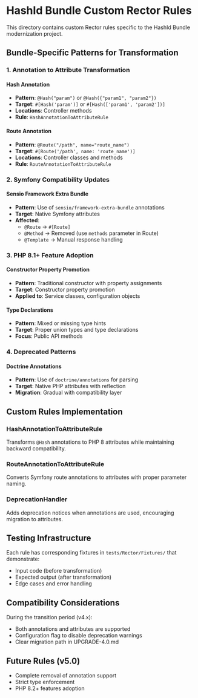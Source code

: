 # HashId Bundle Custom Rector Rules

This directory contains custom Rector rules specific to the HashId Bundle modernization project.

## Bundle-Specific Patterns for Transformation

### 1. Annotation to Attribute Transformation

#### Hash Annotation
- **Pattern**: `@Hash("param")` or `@Hash({"param1", "param2"})`
- **Target**: `#[Hash('param')]` or `#[Hash(['param1', 'param2'])]`
- **Locations**: Controller methods
- **Rule**: `HashAnnotationToAttributeRule`

#### Route Annotation
- **Pattern**: `@Route("/path", name="route_name")`
- **Target**: `#[Route('/path', name: 'route_name')]`
- **Locations**: Controller classes and methods
- **Rule**: `RouteAnnotationToAttributeRule`

### 2. Symfony Compatibility Updates

#### Sensio Framework Extra Bundle
- **Pattern**: Use of `sensio/framework-extra-bundle` annotations
- **Target**: Native Symfony attributes
- **Affected**:
  - `@Route` → `#[Route]`
  - `@Method` → Removed (use `methods` parameter in Route)
  - `@Template` → Manual response handling

### 3. PHP 8.1+ Feature Adoption

#### Constructor Property Promotion
- **Pattern**: Traditional constructor with property assignments
- **Target**: Constructor property promotion
- **Applied to**: Service classes, configuration objects

#### Type Declarations
- **Pattern**: Mixed or missing type hints
- **Target**: Proper union types and type declarations
- **Focus**: Public API methods

### 4. Deprecated Patterns

#### Doctrine Annotations
- **Pattern**: Use of `doctrine/annotations` for parsing
- **Target**: Native PHP attributes with reflection
- **Migration**: Gradual with compatibility layer

## Custom Rules Implementation

### HashAnnotationToAttributeRule
Transforms `@Hash` annotations to PHP 8 attributes while maintaining backward compatibility.

### RouteAnnotationToAttributeRule  
Converts Symfony route annotations to attributes with proper parameter naming.

### DeprecationHandler
Adds deprecation notices when annotations are used, encouraging migration to attributes.

## Testing Infrastructure

Each rule has corresponding fixtures in `tests/Rector/Fixtures/` that demonstrate:
- Input code (before transformation)
- Expected output (after transformation)
- Edge cases and error handling

## Compatibility Considerations

During the transition period (v4.x):
- Both annotations and attributes are supported
- Configuration flag to disable deprecation warnings
- Clear migration path in UPGRADE-4.0.md

## Future Rules (v5.0)

- Complete removal of annotation support
- Strict type enforcement
- PHP 8.2+ features adoption